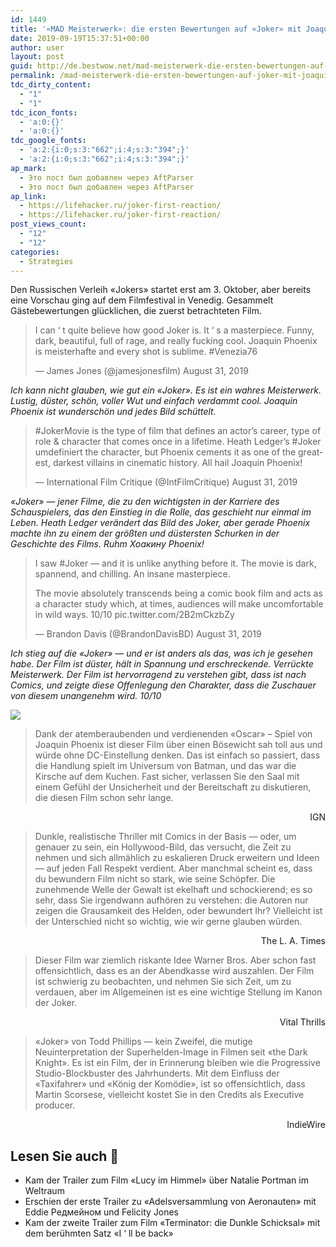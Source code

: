 ```yaml
---
id: 1449
title: '«MAD Meisterwerk»: die ersten Bewertungen auf «Joker» mit Joaquin Phoenix'
date: 2019-09-19T15:37:51+00:00
author: user
layout: post
guid: http://de.bestwow.net/mad-meisterwerk-die-ersten-bewertungen-auf-joker-mit-joaquin-phoenix/
permalink: /mad-meisterwerk-die-ersten-bewertungen-auf-joker-mit-joaquin-phoenix/
tdc_dirty_content:
  - "1"
  - "1"
tdc_icon_fonts:
  - 'a:0:{}'
  - 'a:0:{}'
tdc_google_fonts:
  - 'a:2:{i:0;s:3:"662";i:4;s:3:"394";}'
  - 'a:2:{i:0;s:3:"662";i:4;s:3:"394";}'
ap_mark:
  - Это пост был добавлен через AftParser
  - Это пост был добавлен через AftParser
ap_link:
  - https://lifehacker.ru/joker-first-reaction/
  - https://lifehacker.ru/joker-first-reaction/
post_views_count:
  - "12"
  - "12"
categories:
  - Strategies
---
```

Den Russischen Verleih «Jokers» startet erst am 3. Oktober, aber bereits eine Vorschau ging auf dem Filmfestival in Venedig. Gesammelt Gästebewertungen glücklichen, die zuerst betrachteten Film.

> <p lang="en" dir="ltr">
>   I can &#8216; t quite believe how good Joker is. It &#8216; s a masterpiece. Funny, dark, beautiful, full of rage, and really fucking cool. Joaquin Phoenix is meisterhafte and every shot is sublime. #Venezia76
> </p>
> 
> — James Jones (@jamesjonesfilm) August 31, 2019

_Ich kann nicht glauben, wie gut ein «Joker». Es ist ein wahres Meisterwerk. Lustig, düster, schön, voller Wut und einfach verdammt cool. Joaquin Phoenix ist wunderschön und jedes Bild schüttelt._

> <p dir="ltr" lang="en">
>   #JokerMovie is the type of film that defines an actor&#8217;s career, type of role & character that comes once in a lifetime. Heath Ledger&#8217;s #Joker umdefiniert the character, but Phoenix cements it as one of the greatest, darkest villains in cinematic history. All hail Joaquin Phoenix!
> </p>
> 
> — International Film Critique (@IntFilmCritique) August 31, 2019

_«Joker» — jener Filme, die zu den wichtigsten in der Karriere des Schauspielers, das den Einstieg in die Rolle, das geschieht nur einmal im Leben. Heath Ledger verändert das Bild des Joker, aber gerade Phoenix machte ihn zu einem der größten und düstersten Schurken in der Geschichte des Films. Ruhm Хоакину Phoenix!_

> <p lang="en" dir="ltr">
>   I saw #Joker — and it is unlike anything before it. The movie is dark, spannend, and chilling. An insane masterpiece.
> </p>
> 
> The movie absolutely transcends being a comic book film and acts as a character study which, at times, audiences will make uncomfortable in wild ways. 10/10 pic.twitter.com/2B2mCkzbZy
> 
> — Brandon Davis (@BrandonDavisBD) August 31, 2019

_Ich stieg auf die «Joker» — und er ist anders als das, was ich je gesehen habe. Der Film ist düster, hält in Spannung und erschreckende. Verrückte Meisterwerk. Der Film ist hervorragend zu verstehen gibt, dass ist nach Comics, und zeigte diese Offenlegung den Charakter, dass die Zuschauer von diesem unangenehm wird. 10/10_

![](http://de.bestwow.net/wp-content/uploads/2019/09/-1.jpg) 

> <div>
>   <p>
>     Dank der atemberaubenden und verdienenden «Oscar» &#8211; Spiel von Joaquin Phoenix ist dieser Film über einen Bösewicht sah toll aus und würde ohne DC-Einstellung denken. Das ist einfach so passiert, dass die Handlung spielt im Universum von Batman, und das war die Kirsche auf dem Kuchen. Fast sicher, verlassen Sie den Saal mit einem Gefühl der Unsicherheit und der Bereitschaft zu diskutieren, die diesen Film schon sehr lange.
>   </p></p>
> </div>

<p style="text-align: right">
  IGN
</p>

> <div>
>   <p>
>     Dunkle, realistische Thriller mit Comics in der Basis — oder, um genauer zu sein, ein Hollywood-Bild, das versucht, die Zeit zu nehmen und sich allmählich zu eskalieren Druck erweitern und Ideen — auf jeden Fall Respekt verdient. Aber manchmal scheint es, dass du bewundern Film nicht so stark, wie seine Schöpfer. Die zunehmende Welle der Gewalt ist ekelhaft und schockierend; es so sehr, dass Sie irgendwann aufhören zu verstehen: die Autoren nur zeigen die Grausamkeit des Helden, oder bewundert Ihr? Vielleicht ist der Unterschied nicht so wichtig, wie wir gerne glauben würden.
>   </p></p>
> </div>

<p style="text-align: right">
  The L. A. Times<span> </span>
</p>

> <div>
>   <p>
>     Dieser Film war ziemlich riskante Idee Warner Bros. Aber schon fast offensichtlich, dass es an der Abendkasse wird auszahlen. Der Film ist schwierig zu beobachten, und nehmen Sie sich Zeit, um zu verdauen, aber im Allgemeinen ist es eine wichtige Stellung im Kanon der Joker.
>   </p></p>
> </div>

<p style="text-align: right">
  Vital Thrills
</p>

> <div>
>   <p>
>     «Joker» von Todd Phillips — kein Zweifel, die mutige Neuinterpretation der Superhelden-Image in Filmen seit «the Dark Knight». Es ist ein Film, der in Erinnerung bleiben wie die Progressive Studio-Blockbuster des Jahrhunderts. Mit dem Einfluss der «Taxifahrer» und «König der Komödie», ist so offensichtlich, dass Martin Scorsese, vielleicht kostet Sie in den Credits als Executive producer.
>   </p></p>
> </div>

<p style="text-align: right">
  IndieWire
</p>

<div>
  <h2 class="read-also__title">
    <span>Lesen Sie auch</span> <span>🧐 </span>
  </h2>
  
  <ul class="read-also__list">
    <li>
      Kam der Trailer zum Film «Lucy im Himmel» über Natalie Portman im Weltraum
    </li>
    <li>
      Erschien der erste Trailer zu «Adelsversammlung von Aeronauten» mit Eddie Редмейном und Felicity Jones
    </li>
    <li>
      Kam der zweite Trailer zum Film «Terminator: die Dunkle Schicksal» mit dem berühmten Satz «I &#8216; ll be back»
    </li>
  </ul>
</div>